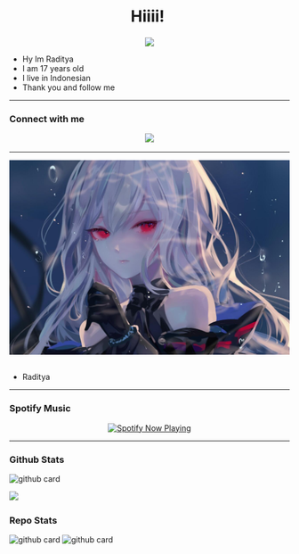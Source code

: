 <h1 align="center">Hiiii! <img src="https://github.com/Drz103/Drz103/blob/main/Radd.mp4" style="border-radius:5;" width="45px" alt=""><br></h1>
<p align="center">
<a href="https://youtube.com/c/radbotz"><img align="center" height="auto" src="https://github.com/Drz103/Drz103/blob/main/RadBot.mp4"/></a>

<p align="center">

- Hy Im Raditya
- I am 17 years old
- I live in Indonesian
- Thank you and follow me


------

### Connect with me 
<p align="center">
  <a href="https://wa.me/62858929626673"><img src="https://img.shields.io/badge/WhatsApp-25D366?style=for-the-badge&logo=whatsapp&logoColor=white" /><br>

  
------

<p align="center">
<a href="https://youtube.com/c/radbotz"><img align="center" height="auto" src="https://github.com/Drz103/Drz103/blob/main/radbotz.jpg"/></a><br><br>
<p align="center">

- Raditya

------

### Spotify Music

<p align="center">
  <a href="https://open.spotify.com/track/4bNvS25ZVMCvLHEUV87mp4?si=yb1PaPVnRgiTYedy8r6i_g&utm_source=copy-link&context=spotify%3Aplaylist%3A37i9dQZF1EIVoBTSiHHsdx&dl_branch=1" target="_blank"><img src="https://now-playing-on-spotify.vercel.app/api/spotify" alt="Spotify Now Playing" width="350"/></a>
</p>

------
 
### Github Stats 

![github card](https://github-readme-stats.vercel.app/api?username=Drz103&show_icons=true&theme=radical)

![](https://github-profile-summary-cards.vercel.app/api/cards/profile-details?username=Drz103&theme=monokai)

### Repo Stats 

![github card](https://github-readme-stats.vercel.app/api/pin/?username=Drz103&repo=RadBot&theme=dark)
![github card](https://github-readme-stats.vercel.app/api/pin/?username=Drz103&repo=radbotz-MD&theme=dark)
